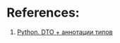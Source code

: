 
# References:

1. [Python. DTO + аннотации типов](https://medium.com/@alex.stoliarov/%D0%BF%D0%B0%D1%82%D1%82%D0%B5%D1%80%D0%BD-%D1%87%D0%B8%D1%82%D0%B0%D0%B5%D0%BC%D0%BE%D1%81%D1%82%D0%B8-%D0%BA%D0%BE%D0%B4%D0%B0-%D0%B2-python-dto-d44ac249881e)